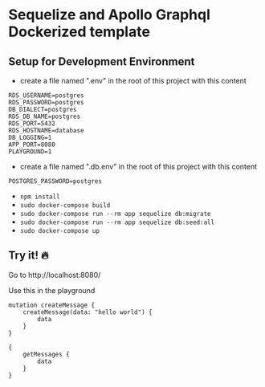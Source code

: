 # Sequelize and Apollo Graphql Dockerized template

## Setup for Development Environment

- create a file named ".env" in the root of this project with this content

```
RDS_USERNAME=postgres
RDS_PASSWORD=postgres
DB_DIALECT=postgres
RDS_DB_NAME=postgres
RDS_PORT=5432
RDS_HOSTNAME=database
DB_LOGGING=1
APP_PORT=8080
PLAYGROUND=1
```

- create a file named ".db.env" in the root of this project with this content

```
POSTGRES_PASSWORD=postgres
```

- `npm install`
- `sudo docker-compose build`
- `sudo docker-compose run --rm app sequelize db:migrate`
- `sudo docker-compose run --rm app sequelize db:seed:all`
- `sudo docker-compose up`

## Try it! :fire:
Go to http://localhost:8080/

Use this in the playground

```
mutation createMessage {
    createMessage(data: "hello world") {
        data
    }
}
```

```
{
    getMessages {
        data
    }
}
```


